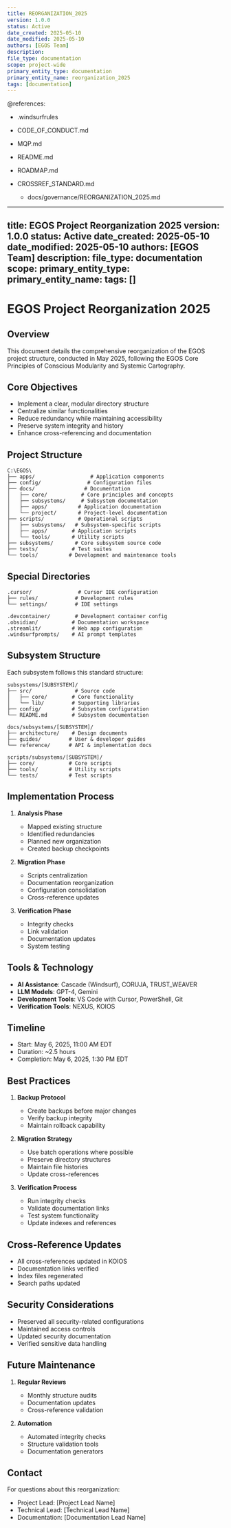 ```yaml
---
title: REORGANIZATION_2025
version: 1.0.0
status: Active
date_created: 2025-05-10
date_modified: 2025-05-10
authors: [EGOS Team]
description: 
file_type: documentation
scope: project-wide
primary_entity_type: documentation
primary_entity_name: reorganization_2025
tags: [documentation]
---
```


@references:
- .windsurfrules
- CODE_OF_CONDUCT.md
- MQP.md
- README.md
- ROADMAP.md
- CROSSREF_STANDARD.md

  - docs/governance/REORGANIZATION_2025.md

---
title: EGOS Project Reorganization 2025
version: 1.0.0
status: Active
date_created: 2025-05-10
date_modified: 2025-05-10
authors: [EGOS Team]
description: 
file_type: documentation
scope: 
primary_entity_type: 
primary_entity_name: 
tags: []
---

# EGOS Project Reorganization 2025

## Overview

This document details the comprehensive reorganization of the EGOS project structure, conducted in May 2025, following the EGOS Core Principles of Conscious Modularity and Systemic Cartography.

## Core Objectives

- Implement a clear, modular directory structure
- Centralize similar functionalities
- Reduce redundancy while maintaining accessibility
- Preserve system integrity and history
- Enhance cross-referencing and documentation

## Project Structure

```
C:\EGOS\
├── apps/                  # Application components
├── config/               # Configuration files
├── docs/                # Documentation
│   ├── core/           # Core principles and concepts
│   ├── subsystems/     # Subsystem documentation
│   ├── apps/          # Application documentation
│   └── project/       # Project-level documentation
├── scripts/           # Operational scripts
│   ├── subsystems/   # Subsystem-specific scripts
│   ├── apps/        # Application scripts
│   └── tools/       # Utility scripts
├── subsystems/       # Core subsystem source code
├── tests/           # Test suites
└── tools/          # Development and maintenance tools
```

## Special Directories

```
.cursor/               # Cursor IDE configuration
├── rules/            # Development rules
└── settings/         # IDE settings

.devcontainer/        # Development container config
.obsidian/           # Documentation workspace
.streamlit/          # Web app configuration
.windsurfprompts/    # AI prompt templates
```

## Subsystem Structure

Each subsystem follows this standard structure:

```
subsystems/[SUBSYSTEM]/
├── src/              # Source code
│   ├── core/        # Core functionality
│   └── lib/         # Supporting libraries
├── config/          # Subsystem configuration
└── README.md        # Subsystem documentation

docs/subsystems/[SUBSYSTEM]/
├── architecture/    # Design documents
├── guides/         # User & developer guides
└── reference/      # API & implementation docs

scripts/subsystems/[SUBSYSTEM]/
├── core/           # Core scripts
├── tools/          # Utility scripts
└── tests/          # Test scripts
```

## Implementation Process

1. **Analysis Phase**
   - Mapped existing structure
   - Identified redundancies
   - Planned new organization
   - Created backup checkpoints

2. **Migration Phase**
   - Scripts centralization
   - Documentation reorganization
   - Configuration consolidation
   - Cross-reference updates

3. **Verification Phase**
   - Integrity checks
   - Link validation
   - Documentation updates
   - System testing

## Tools & Technology

- **AI Assistance**: Cascade (Windsurf), CORUJA, TRUST_WEAVER
- **LLM Models**: GPT-4, Gemini
- **Development Tools**: VS Code with Cursor, PowerShell, Git
- **Verification Tools**: NEXUS, KOIOS

## Timeline

- Start: May 6, 2025, 11:00 AM EDT
- Duration: ~2.5 hours
- Completion: May 6, 2025, 1:30 PM EDT

## Best Practices

1. **Backup Protocol**
   - Create backups before major changes
   - Verify backup integrity
   - Maintain rollback capability

2. **Migration Strategy**
   - Use batch operations where possible
   - Preserve directory structures
   - Maintain file histories
   - Update cross-references

3. **Verification Process**
   - Run integrity checks
   - Validate documentation links
   - Test system functionality
   - Update indexes and references

## Cross-Reference Updates

- All cross-references updated in KOIOS
- Documentation links verified
- Index files regenerated
- Search paths updated

## Security Considerations

- Preserved all security-related configurations
- Maintained access controls
- Updated security documentation
- Verified sensitive data handling

## Future Maintenance

1. **Regular Reviews**
   - Monthly structure audits
   - Documentation updates
   - Cross-reference validation

2. **Automation**
   - Automated integrity checks
   - Structure validation tools
   - Documentation generators

## Contact

For questions about this reorganization:

- Project Lead: [Project Lead Name]
- Technical Lead: [Technical Lead Name]
- Documentation: [Documentation Lead Name]